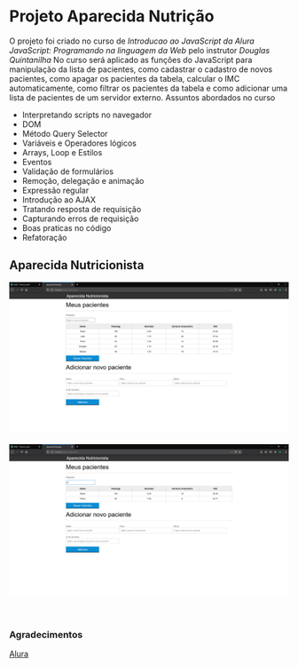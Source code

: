 # Projeto Aparecida Nutrição
 O projeto foi criado no curso de *Introducao ao JavaScript da Alura JavaScript: Programando na linguagem da Web* pelo instrutor *Douglas Quintanilha*
No curso será aplicado as funções do JavaScript para manipulação da lista de pacientes, como cadastrar o cadastro de novos pacientes, como apagar os pacientes da tabela, calcular o IMC automaticamente, como filtrar os pacientes da tabela e como adicionar uma lista de pacientes de um servidor externo.
Assuntos abordados no curso
- Interpretando scripts no navegador
- DOM
- Método Query Selector
- Variáveis e Operadores lógicos
- Arrays, Loop e Estilos
- Eventos
- Validação de formulários
- Remoção, delegação e animação
- Expressão regular
- Introdução ao AJAX
- Tratando resposta de requisição
- Capturando erros de requisição
- Boas praticas no código
- Refatoração


## Aparecida Nutricionista

<img src="./assets/AparecidaNutricao-Principal.png?w=512">

<br>
<br>

<img src="./assets/AparecidaNutricao-Filtro.png?w=512">
<br>
<br>
<br>

### Agradecimentos

<a href="https://www.alura.com.br/">Alura</a>



